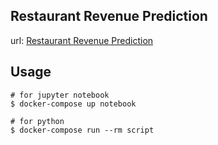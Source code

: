 ## Restaurant Revenue Prediction

url: [Restaurant Revenue Prediction](https://www.kaggle.com/c/restaurant-revenue-prediction)

## Usage

```shell
# for jupyter notebook
$ docker-compose up notebook

# for python
$ docker-compose run --rm script
```

